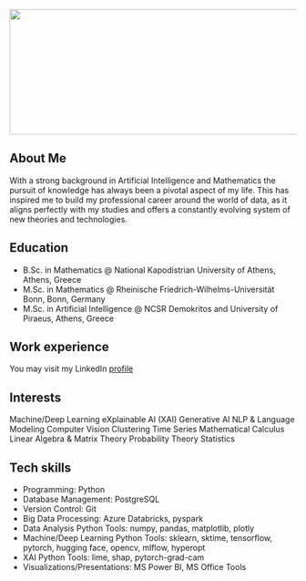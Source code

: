 <p align="center">
     <img src="https://github.com/vggls/vggls/assets/55101427/145d8082-65e0-4334-90f3-86e2faea019f.png" height="220" width="630" />
   </p>

## About Me

With a strong background in Artificial Intelligence and Mathematics the pursuit of knowledge has always been a pivotal aspect of my life. This has inspired me to build my professional career around the world of data, as it aligns perfectly with my studies and offers a constantly evolving system of new theories and technologies.

## Education
- B.Sc. in Mathematics @ National Kapodistrian University of Athens, Athens, Greece
- M.Sc. in Mathematics @ Rheinische Friedrich-Wilhelms-Universität Bonn, Bonn, Germany
- M.Sc. in Artificial Intelligence @ NCSR Demokritos and University of Piraeus, Athens, Greece

## Work experience
You may visit my LinkedIn [profile](www.linkedin.com/in/vaggelis-lamprou-a25394167)

## Interests
Machine/Deep Learning
eXplainable AI (XAI)
Generative AI
NLP & Language Modeling
Computer Vision
Clustering
Time Series
Mathematical Calculus
Linear Algebra & Matrix Theory
Probability Theory
Statistics

## Tech skills
- Programming: Python
- Database Management: PostgreSQL
- Version Control: Git
- Big Data Processing: Azure Databricks, pyspark
- Data Analysis Python Tools: numpy, pandas, matplotlib, plotly
- Machine/Deep Learning Python Tools: sklearn, sktime, tensorflow, pytorch, hugging face, opencv, mlflow, hyperopt
- XAI Python Tools: lime, shap, pytorch-grad-cam
- Visualizations/Presentations: MS Power BI, MS Office Tools

<!--
**vggls/vggls** is a ✨ _special_ ✨ repository because its `README.md` (this file) appears on your GitHub profile.

Here are some ideas to get you started:

- 🔭 I’m currently working on ...
- 🌱 I’m currently learning ...
- 👯 I’m looking to collaborate on ...
- 🤔 I’m looking for help with ...
- 💬 Ask me about ...
- 📫 How to reach me: ...
- 😄 Pronouns: ...
- ⚡ Fun fact: ...
-->
